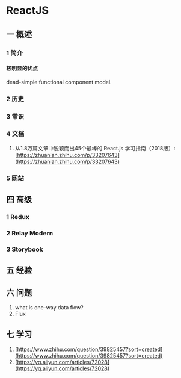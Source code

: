 # ReactJS
## 一 概述
### 1 简介
#### 较明显的优点
dead-simple functional component model.
### 2 历史
### 3 常识
### 4 文档
1. 从1.8万篇文章中脱颖而出45个最棒的 React.js 学习指南（2018版）:[https://zhuanlan.zhihu.com/p/33207643](https://zhuanlan.zhihu.com/p/33207643)

### 5 网站

## 四 高级
### 1 Redux
### 2 Relay Modern
### 3 Storybook

## 五 经验

## 六 问题
1. what is one-way data flow?
2. Flux

## 七 学习
1. [https://www.zhihu.com/question/39825457?sort=created](https://www.zhihu.com/question/39825457?sort=created)
2. [https://yq.aliyun.com/articles/72028](https://yq.aliyun.com/articles/72028)